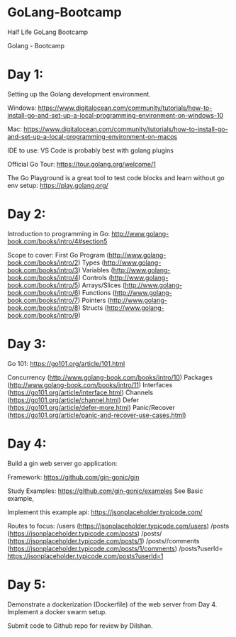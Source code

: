 # GoLang-Bootcamp
Half Life GoLang Bootcamp 

Golang - Bootcamp



Day 1:
======

Setting up the Golang development environment.

Windows:
https://www.digitalocean.com/community/tutorials/how-to-install-go-and-set-up-a-local-programming-environment-on-windows-10

Mac:
https://www.digitalocean.com/community/tutorials/how-to-install-go-and-set-up-a-local-programming-environment-on-macos

IDE to use:
VS Code is probably best with golang plugins

Official Go Tour:
https://tour.golang.org/welcome/1

The Go Playground is a great tool to test code blocks and learn without go env setup:
https://play.golang.org/

Day 2:
======

Introduction to programming in Go:
http://www.golang-book.com/books/intro/4#section5

Scope to cover:
First Go Program (http://www.golang-book.com/books/intro/2)
Types (http://www.golang-book.com/books/intro/3)
Variables (http://www.golang-book.com/books/intro/4)
Controls (http://www.golang-book.com/books/intro/5)
Arrays/Slices (http://www.golang-book.com/books/intro/6)
Functions (http://www.golang-book.com/books/intro/7)
Pointers (http://www.golang-book.com/books/intro/8)
Structs (http://www.golang-book.com/books/intro/9)

Day 3:
======


Go 101:
https://go101.org/article/101.html

Concurrency (http://www.golang-book.com/books/intro/10)
Packages (http://www.golang-book.com/books/intro/11)
Interfaces (https://go101.org/article/interface.html)
Channels (https://go101.org/article/channel.html)
Defer (https://go101.org/article/defer-more.html)
Panic/Recover (https://go101.org/article/panic-and-recover-use-cases.html)


Day 4:
======

Build a gin web server go application:

Framework: https://github.com/gin-gonic/gin

Study Examples: https://github.com/gin-gonic/examples
See Basic example, 

Implement this example api:
https://jsonplaceholder.typicode.com/

Routes to focus:
/users (https://jsonplaceholder.typicode.com/users)
/posts (https://jsonplaceholder.typicode.com/posts)
/posts/<id> (https://jsonplaceholder.typicode.com/posts/1)
/posts/<id>/comments (https://jsonplaceholder.typicode.com/posts/1/comments)
/posts?userId=<uid> https://jsonplaceholder.typicode.com/posts?userId=1



Day 5:
======

Demonstrate a dockerization (Dockerfile) of the web server from Day 4. Implement a docker swarm setup.

Submit code to Github repo for review by Dilshan.










